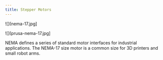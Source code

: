 ```yaml
---
title: Stepper Motors
---
```


![](nema-17.jpg]

![](prusa-nema-17.jpg]

NEMA defines a series of standard motor interfaces for industrial applications.
The NEMA-17 size motor is a common size for 3D printers and small robot arms.
